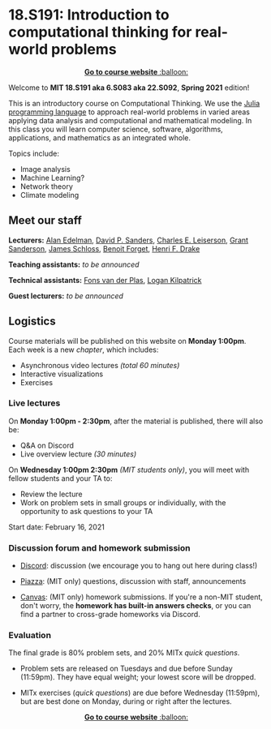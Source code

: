 # 18.S191: Introduction to computational thinking for real-world problems

<p align="center"><a href="https://computationalthinking.mit.edu/"> <b>Go to course website</b> :balloon:</a></p>

Welcome to **MIT 18.S191 aka 6.S083 aka 22.S092**, **Spring 2021** edition!

This is an introductory course on Computational Thinking. We use the [Julia programming language](http://www.julialang.org) to approach real-world problems in varied areas applying data analysis and computational and mathematical modeling. In this class you will learn computer science, software, algorithms, applications, and mathematics as an integrated whole.

Topics include:

-   Image analysis
-   Machine Learning?
-   Network theory
-   Climate modeling

<!--

Please help edit the automatically-generated subtitles in the [lecture transcripts](https://drive.google.com/drive/folders/1ekXz8x78qnq3G-_MhOh6CYgFDbL2G6Vz)!
If you do so, please add punctuation, and please change the colour of the part you edited to a colour other than black, and different from the previous and next sections. -->

## Meet our staff

**Lecturers:** [Alan Edelman](http://math.mit.edu/~edelman), [David P. Sanders](http://sistemas.fciencias.unam.mx/~dsanders/), [Charles E. Leiserson](https://people.csail.mit.edu/cel/), [Grant Sanderson](https://www.3blue1brown.com/about), [James Schloss](https://eapsweb.mit.edu/people/jars), [Benoit Forget](https://web.mit.edu/nse/people/faculty/forget.html), [Henri F. Drake](https://hdrake.github.io/)

**Teaching assistants:** _to be announced_

**Technical assistants:** [Fons van der Plas](), [Logan Kilpatrick](https://scholar.harvard.edu/logankilpatrick/home)

**Guest lecturers:** _to be announced_

## Logistics

Course materials will be published on this website on **Monday 1:00pm**. Each week is a new _chapter_, which includes:

-   Asynchronous video lectures _(total 60 minutes)_
-   Interactive visualizations
-   Exercises

### Live lectures

On **Monday 1:00pm - 2:30pm**, after the material is published, there will also be:

-   Q&A on Discord
-   Live overview lecture _(30 minutes)_

On **Wednesday 1:00pm 2:30pm** _(MIT students only)_, you will meet with fellow students and your TA to:

-   Review the lecture
-   Work on problem sets in small groups or individually, with the opportunity to ask questions to your TA

Start date: February 16, 2021

### Discussion forum and homework submission

-   [Discord](https://discord.gg/Z5qnVf8): discussion (we encourage you to hang out here during class!)

-   [Piazza](https://piazza.com/mit/spring2021/6s083): (MIT only) questions, discussion with staff, announcements

-   [Canvas](https://canvas.mit.edu/courses/5637): (MIT only) homework submissions. If you're a non-MIT student, don't worry, the **homework has built-in answers checks**, or you can find a partner to cross-grade homeworks via Discord.

### Evaluation

The final grade is 80% problem sets, and 20% MITx _quick questions_.

-   Problem sets are released on Tuesdays and due before Sunday (11:59pm). They have equal weight; your lowest score will be dropped.

-   MITx exercises (_quick questions_) are due before Wednesday (11:59pm), but are best done on Monday, during or right after the lectures.

<!--

Please help edit the automatically-generated subtitles in the [lecture transcripts](https://drive.google.com/drive/folders/1ekXz8x78qnq3G-_MhOh6CYgFDbL2G6Vz)!
If you do so, please add punctuation, and please change the colour of the part you edited to a colour other than black, and different from the previous and next sections. -->

<p align="center"><a href="https://computationalthinking.mit.edu/"> <b>Go to course website</b> :balloon:</a></p>
